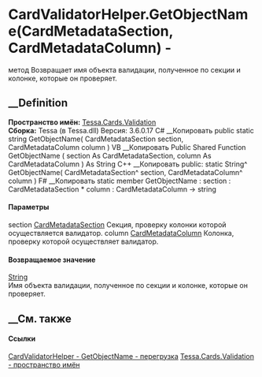 # CardValidatorHelper.GetObjectName(CardMetadataSection, CardMetadataColumn) -
метод
Возвращает имя объекта валидации, полученное по секции и колонке, которые он
проверяет.
## __Definition
 **Пространство имён:** [Tessa.Cards.Validation](N_Tessa_Cards_Validation.htm)  
 **Сборка:** Tessa (в Tessa.dll) Версия: 3.6.0.17
C# __Копировать
     public static string GetObjectName(
    	CardMetadataSection section,
    	CardMetadataColumn column
    )
VB __Копировать
     Public Shared Function GetObjectName ( 
    	section As CardMetadataSection,
    	column As CardMetadataColumn
    ) As String
C++ __Копировать
     public:
    static String^ GetObjectName(
    	CardMetadataSection^ section, 
    	CardMetadataColumn^ column
    )
F# __Копировать
     static member GetObjectName : 
            section : CardMetadataSection * 
            column : CardMetadataColumn -> string 
#### Параметры
section [CardMetadataSection](T_Tessa_Cards_Metadata_CardMetadataSection.htm)
    Секция, проверку колонки которой осуществляется валидатор.
column [CardMetadataColumn](T_Tessa_Cards_Metadata_CardMetadataColumn.htm)
    Колонка, проверку которой осуществляет валидатор.
#### Возвращаемое значение
[String](https://learn.microsoft.com/dotnet/api/system.string)  
Имя объекта валидации, полученное по секции и колонке, которые он проверяет.
##  __См. также
#### Ссылки
[CardValidatorHelper - ](T_Tessa_Cards_Validation_CardValidatorHelper.htm)
[GetObjectName -
перегрузка](Overload_Tessa_Cards_Validation_CardValidatorHelper_GetObjectName.htm)
[Tessa.Cards.Validation - пространство имён](N_Tessa_Cards_Validation.htm)
